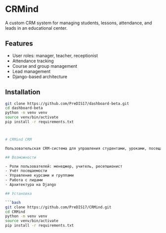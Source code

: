 # CRMind 

A custom CRM system for managing students, lessons, attendance, and leads in an educational center.

## Features

- User roles: manager, teacher, receptionist
- Attendance tracking
- Course and group management
- Lead management
- Django-based architecture

## Installation

```bash
git clone https://github.com/PreDIS17/dashboard-beta.git
cd dashboard-beta
python -m venv venv
source venv/bin/activate
pip install -r requirements.txt



# CRMind CRM

Пользовательская CRM-система для управления студентами, уроками, посещаемостью и лидами в учебном центре.

## Возможности

- Роли пользователей: менеджер, учитель, ресепшионист
- Учёт посещаемости
- Управление курсами и группами
- Работа с лидами
- Архитектура на Django

## Установка

```bash
git clone https://github.com/PreDIS17/CRMind.git
cd CRMind
python -m venv venv
source venv/bin/activate
pip install -r requirements.txt

